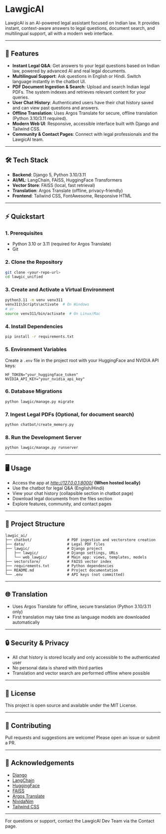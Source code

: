 # LawgicAI

LawgicAI is an AI-powered legal assistant focused on Indian law. It provides instant, context-aware answers to legal questions, document search, and multilingual support, all with a modern web interface.

---

## 🚀 Features
- **Instant Legal Q&A**: Get answers to your legal questions based on Indian law, powered by advanced AI and real legal documents.
- **Multilingual Support**: Ask questions in English or Hindi. Switch language instantly in the chatbot UI.
- **PDF Document Ingestion & Search**: Upload and search Indian legal PDFs. The system indexes and retrieves relevant content for your queries.
- **User Chat History**: Authenticated users have their chat history saved and can view past questions and answers.
- **Offline Translation**: Uses Argos Translate for secure, offline translation (Python 3.10/3.11 required).
- **Modern Web UI**: Responsive, accessible interface built with Django and Tailwind CSS.
- **Community & Contact Pages**: Connect with legal professionals and the LawgicAI team.

---

## 🛠️ Tech Stack
- **Backend**: Django 5, Python 3.10/3.11
- **AI/ML**: LangChain, FAISS, HuggingFace Transformers
- **Vector Store**: FAISS (local, fast retrieval)
- **Translation**: Argos Translate (offline, privacy-friendly)
- **Frontend**: Tailwind CSS, FontAwesome, Responsive HTML

---

## ⚡ Quickstart

### 1. Prerequisites
- Python 3.10 or 3.11 (required for Argos Translate)
- Git

### 2. Clone the Repository
```sh
git clone <your-repo-url>
cd lawgic_unified
```

### 3. Create and Activate a Virtual Environment
```sh
python3.11 -m venv venv311
venv311\Scripts\activate  # On Windows
# or
source venv311/bin/activate  # On Linux/Mac
```

### 4. Install Dependencies
```sh
pip install -r requirements.txt
```

### 5. Environment Variables
Create a `.env` file in the project root with your HuggingFace and NVIDIA API keys:
```
HF_TOKEN="your_huggingface_token"
NVIDIA_API_KEY="your_nvidia_api_key"
```

### 6. Database Migrations
```sh
python lawgic/manage.py migrate
```

### 7. Ingest Legal PDFs (Optional, for document search)
```sh
python chatbot/create_memory.py
```

### 8. Run the Development Server
```sh
python lawgic/manage.py runserver
```

---

## 🖥️ Usage
- Access the app at *http://127.0.0.1:8000/* **(When hosted locally)**
- Use the chatbot for legal Q&A (English/Hindi)
- View your chat history (collapsible section in chatbot page)
- Download legal documents from the files section
- Explore features, community, and contact pages

---

## 📝 Project Structure
```
lawgic_ai/
├── chatbot/                # PDF ingestion and vectorstore creation
├── data/                   # Legal PDF files
├── lawgic/                 # Django project
│   ├── lawgic/             # Django settings, URLs
│   └── web_lawgic/         # Main app: views, templates, models
├── vectorstore/            # FAISS vector index
├── requirements.txt        # Python dependencies
├── README.md               # Project documentation
└── .env                    # API keys (not committed)
```

---

## 🌐 Translation
- Uses Argos Translate for offline, secure translation (Python 3.10/3.11 only)
- First translation may take time as language models are downloaded automatically

---

## 🔒 Security & Privacy
- All chat history is stored locally and only accessible to the authenticated user
- No personal data is shared with third parties
- Translation and vector search are performed offline where possible

---

## 📄 License
This project is open source and available under the MIT License.

---

## 🤝 Contributing
Pull requests and suggestions are welcome! Please open an issue or submit a PR.

---

## 🙏 Acknowledgements
- [Django](https://www.djangoproject.com/)
- [LangChain](https://www.langchain.com/)
- [HuggingFace](https://huggingface.co/)
- [FAISS](https://github.com/facebookresearch/faiss)
- [Argos Translate](https://www.argosopentech.com/)
- [NividaNim](https://build.nvidia.com/)
- [Tailwind CSS](https://tailwindcss.com/)

---

For questions or support, contact the LawgicAI Dev Team via the Contact page.

